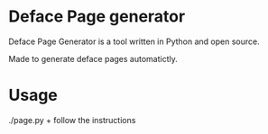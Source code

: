 # Deface Page generator
Deface Page Generator is a tool written in Python and open source.

Made to generate deface pages automatictly.


# Usage
./page.py + follow the instructions

